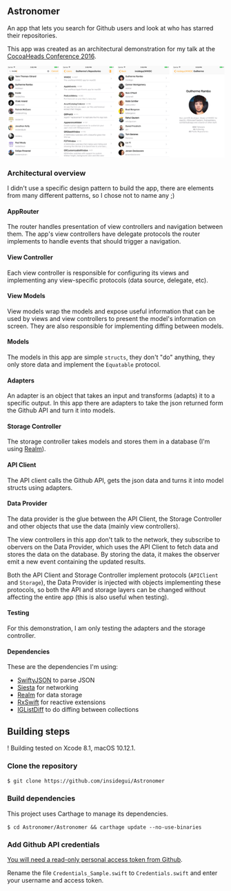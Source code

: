 ## Astronomer

An app that lets you search for Github users and look at who has starred their repositories.

This app was created as an architectural demonstration for my talk at the [CocoaHeads Conference 2016](http://cocoaheadsconference.com.br).

![overview](./Design/astronomer-overview.png)

### Architectural overview

I didn't use a specific design pattern to build the app, there are elements from many different patterns, so I chose not to name any ;)

#### AppRouter

The router handles presentation of view controllers and navigation between them. The app's view controllers have delegate protocols the router implements to handle events that should trigger a navigation.

#### View Controller

Each view controller is responsible for configuring its views and implementing any view-specific protocols (data source, delegate, etc).

#### View Models

View models wrap the models and expose useful information that can be used by views and view controllers to present the model's information on screen. They are also responsible for implementing diffing between models.

#### Models

The models in this app are simple `structs`, they don't  "do" anything, they only store data and implement the `Equatable` protocol.

#### Adapters

An adapter is an object that takes an input and transforms (adapts) it to a specific output. In this app there are adapters to take the json returned form the Github API and turn it into models.

#### Storage Controller

The storage controller takes models and stores them in a database (I'm using [Realm](https://realm.io)).

#### API Client

The API client calls the Github API, gets the json data and turns it into model structs using adapters.

#### Data Provider

The data provider is the glue between the API Client, the Storage Controller and other objects that use the data (mainly view controllers). 

The view controllers in this app don't talk to the network, they subscribe to obervers on the Data Provider, which uses the API Client to fetch data and stores the data on the database. By storing the data, it makes the observer emit a new event containing the updated results.

Both the API Client and Storage Controller implement protocols (`APIClient` and `Storage`), the Data Provider is injected with objects implementing these protocols, so both the API and storage layers can be changed without affecting the entire app (this is also useful when testing).

#### Testing

For this demonstration, I am only testing the adapters and the storage controller.

#### Dependencies

These are the dependencies I'm using:

- [SwiftyJSON](https://github.com/SwiftyJSON/SwiftyJSON) to parse JSON
- [Siesta](http://siestaframework.com) for networking
- [Realm](http://realm.io) for data storage
- [RxSwift](https://github.com/ReactiveX/RxSwift/) for reactive extensions
- [IGListDiff](https://github.com/insidegui/IGListDiff) to do diffing between collections

## Building steps

! Building tested on Xcode 8.1, macOS 10.12.1.

### Clone the repository

```
$ git clone https://github.com/insidegui/Astronomer
```

### Build dependencies

This project uses Carthage to manage its dependencies.

```
$ cd Astronomer/Astronomer && carthage update --no-use-binaries
```

### Add Github API credentials

[You will need a read-only personal access token from Github](https://github.com/settings/tokens).

Rename the file `Credentials_Sample.swift` to `Credentials.swift` and enter your username and access token.